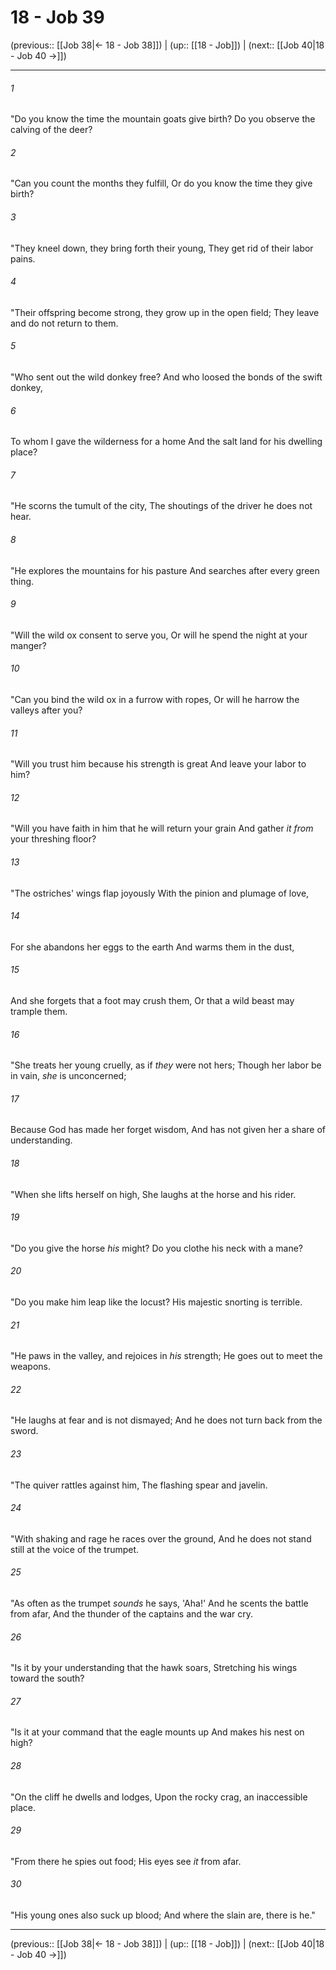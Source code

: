 # 18 - Job 39

(previous:: [[Job 38|← 18 - Job 38]]) | (up:: [[18 - Job]]) | (next:: [[Job 40|18 - Job 40 →]])

***


###### 1 
"Do you know the time the mountain goats give birth? Do you observe the calving of the deer? 

###### 2 
"Can you count the months they fulfill, Or do you know the time they give birth? 

###### 3 
"They kneel down, they bring forth their young, They get rid of their labor pains. 

###### 4 
"Their offspring become strong, they grow up in the open field; They leave and do not return to them. 

###### 5 
"Who sent out the wild donkey free? And who loosed the bonds of the swift donkey, 

###### 6 
To whom I gave the wilderness for a home And the salt land for his dwelling place? 

###### 7 
"He scorns the tumult of the city, The shoutings of the driver he does not hear. 

###### 8 
"He explores the mountains for his pasture And searches after every green thing. 

###### 9 
"Will the wild ox consent to serve you, Or will he spend the night at your manger? 

###### 10 
"Can you bind the wild ox in a furrow with ropes, Or will he harrow the valleys after you? 

###### 11 
"Will you trust him because his strength is great And leave your labor to him? 

###### 12 
"Will you have faith in him that he will return your grain And gather _it from_ your threshing floor? 

###### 13 
"The ostriches' wings flap joyously With the pinion and plumage of love, 

###### 14 
For she abandons her eggs to the earth And warms them in the dust, 

###### 15 
And she forgets that a foot may crush them, Or that a wild beast may trample them. 

###### 16 
"She treats her young cruelly, as if _they_ were not hers; Though her labor be in vain, _she_ is unconcerned; 

###### 17 
Because God has made her forget wisdom, And has not given her a share of understanding. 

###### 18 
"When she lifts herself on high, She laughs at the horse and his rider. 

###### 19 
"Do you give the horse _his_ might? Do you clothe his neck with a mane? 

###### 20 
"Do you make him leap like the locust? His majestic snorting is terrible. 

###### 21 
"He paws in the valley, and rejoices in _his_ strength; He goes out to meet the weapons. 

###### 22 
"He laughs at fear and is not dismayed; And he does not turn back from the sword. 

###### 23 
"The quiver rattles against him, The flashing spear and javelin. 

###### 24 
"With shaking and rage he races over the ground, And he does not stand still at the voice of the trumpet. 

###### 25 
"As often as the trumpet _sounds_ he says, 'Aha!' And he scents the battle from afar, And the thunder of the captains and the war cry. 

###### 26 
"Is it by your understanding that the hawk soars, Stretching his wings toward the south? 

###### 27 
"Is it at your command that the eagle mounts up And makes his nest on high? 

###### 28 
"On the cliff he dwells and lodges, Upon the rocky crag, an inaccessible place. 

###### 29 
"From there he spies out food; His eyes see _it_ from afar. 

###### 30 
"His young ones also suck up blood; And where the slain are, there is he."

***

(previous:: [[Job 38|← 18 - Job 38]]) | (up:: [[18 - Job]]) | (next:: [[Job 40|18 - Job 40 →]])
